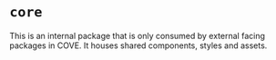 # `core`

This is an internal package that is only consumed by external facing packages in COVE. It houses shared components, styles and assets.
